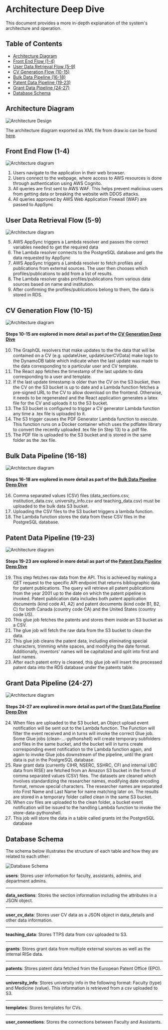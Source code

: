 # Architecture Deep Dive
This document provides a more in-depth explanation of the system's architecture and operation.


## Table of Contents
<!-- no toc -->
- [Architecture Diagram](#architecture-diagram)
- [Front End Flow (1-4)](#front-end-flow-1-4)
- [User Data Retrieval Flow (5-9)](#user-data-retrieval-flow-5-9)
- [CV Generation Flow (10-15)](#cv-generation-flow-10-15)
- [Bulk Data Pipeline (16-18)](#bulk-data-pipeline-16-18)
- [Patent Data Pipeline (19-23)](#patent-data-pipeline-19-23)
- [Grant Data Pipeline (24-27)](#grant-data-pipeline-24-27)
- [Database Schema](#database-schema)

## Architecture Diagram
![Architecture Design](../docs/architecture/FacultyCV_architecture.drawio.png)

The architecture diagram exported as XML file from draw.io can be found [here](../docs/architecture/FacultyCV_architecture.drawio.xml).


## Front End Flow (1-4)
![Architecture diagram](../docs/architecture/FacultyCVFrontEnd.drawio.png)

1. Users navigate to the application in their web browser.
2. Users connect to the webpage, where access to AWS resources is done through authentication using AWS Cognito.
3. All queries are first sent to AWS WAF. This helps prevent malicious users from getting data or breaking the website with DDOS attacks.
4. All queries approved by AWS Web Application Firewall (WAF) are passed to AppSync
  

## User Data Retrieval Flow (5-9)

![Architecture diagram](../docs/architecture/FacultyCVUserDataRetrieval.drawio.png)

5. AWS AppSync triggers a Lambda resolver and passes the correct variables needed to get the required data  
6. The Lambda resolver connects to the PostgreSQL database and gets the data requested by AppSync  
7. AWS AppSync triggers a Lambda resolver to fetch profiles and publications from external sources. The user then chooses which profiles/publications to add from a list of results.  
8. The Lambda resolver grabs profiles/publications from various data sources based on name and institution.  
9. After confirming the profiles/publications belong to them, the data is stored in RDS.  


## CV Generation Flow (10-15)
![Architecture diagram](../docs/architecture/FacultyCVCVGen.png)

#### Steps 10-15 are explored in more detail as part of the [CV Generation Deep Dive](/docs/CVGenerationDeepDive.md)

10. The GraphQL resolvers that make updates to the the data that will be contained on a CV (e.g. updateUser, updateUserCVData) make logs to the DynamoDB table which indicate when the last update was made to the data corresponding to a particular user and CV template.
11. The React app fetches the timestamp of the last update to data corresponding to a user and template.  
12. If the last update timestamp is older than the CV on the S3 bucket, then the CV on the S3 bucket is up to date and a Lambda function fetches a pre-signed URL to the CV to allow download on the frontend. Otherwise, it needs to be regenerated and the React application generates a latex file for the CV and uploads it to the S3 bucket.
13. The S3 bucket is configured to trigger a CV generator Lambda function any time a .tex file is uploaded to it.
14. The S3 trigger causes the PDF Generator Lambda function to execute. This function runs on a Docker container which uses the pdflatex library to convert the recently uploaded .tex file (in Step 13) to a .pdf file.
15. The PDF file is uploaded to the S3 bucket and is stored in the same folder as the .tex file.


## Bulk Data Pipeline (16-18)
![Architecture diagram](../docs/architecture/FacultyCVBulkData.drawio.png)

#### Steps 16-18 are explored in more detail as part of the [Bulk Data Pipeline Deep Dive](/docs/BulkDataPipelineDeepDive.md)

16. Comma separated values (CSV) files (data_sections.csv, institution_data.csv, university_info.csv and teaching_data.csv) must be uploaded to the bulk data S3 bucket.
17. Uploading the CSV files to the S3 bucket triggers a lambda function.
18. The Lambda function stores the data from these CSV files in the PostgreSQL database.

## Patent Data Pipeline (19-23)
![Architecture diagram](../docs/architecture/FacultyCVPatentData.drawio.png)

#### Steps 19-23 are explored in more detail as part of the [Patent Data Pipeline Deep Dive](/docs/PatentDataPipelineDeepDive.md)

19.  This step fetches raw data from the API. This is achieved by making a GET request to the specific API endpoint that returns bibliographic data for patent publications. The query will retrieve all patent publications from the year 2001 up to the date on which the patent pipeline is invoked. Patent publication data includes both patent application documents (kind code A1, A2) and patent documents (kind code B1, B2, C) for both Canada (country code CA) and the United States (country code US).
20. This glue job fetches the patents and stores them inside an S3 bucket as a CSV.
21. The glue job will fetch the raw data from the S3 bucket to clean the data.
22.  This glue job cleans the patent data, including eliminating special characters, trimming white spaces, and modifying the date format. Additionally, inventors' names will be capitalized and split into first and last names.
23. After each patent entry is cleaned, this glue job will insert the processed patent data into the RDS database under the patents table.

## Grant Data Pipeline (24-27)
![Architecture diagram](../docs/architecture/FacultyCVGrantData.drawio.png)

#### Steps 24-27 are explored in more detail as part of the [Grant Data Pipeline Deep Dive](/docs/GrantDataPipelineDeepDive.md)

24. When files are uploaded to the S3 bucket, an Object upload event notification will be sent out to the Lambda function. The Function will filter the event received and in turns will invoke the correct Glue job. Some Glue jobs (clean-...-pythonshell) will create temporary subfolders and files in the same bucket, and the bucket will in turns create corresponding event notification to the Lambda function again, and again to invoke Glue jobs downstream of the pipeline, until the grant data is put in the PostgreSQL database.
25. Raw grant data (currently CIHR, NSERC, SSHRC, CFI and internal UBC data from RISE) are fetched from an Amazon S3 bucket in the form of comma separated values (CSV) files. The datasets are cleaned which involves standardizing the researcher names, modifying date encoding format, remove special characters. The researcher names are separated into First Name and Last Name for name matching later on. The results are stored in a temporary folder called clean in the same S3 bucket.
26. When csv files are uploaded to the clean folder, a bucket event notification will be issued to the handling Lambda function to invoke the store-data-pythonshell. 
27. This job will store the data in a table called grants int the PostgreSQL database

## Database Schema
The schema below illustrates the structure of each table and how they are related to each other:

![Database Schema](../docs/images/Faculty_CV_RDS_DB_Schema.png)

**users**: Stores user information for faculty, assistants, admins, and department admins.
___
**data_sections**: Stores the section information including the attributes in a JSON object.
___
**user_cv_data**: Stores user CV data as a JSON object in data_details and other data information.
___
**teaching_data**: Stores TTPS data from csv uploaded to S3.
___
**grants**: Stores grant data from multiple external sources as well as the internal RISe data.
___
**patents**: Stores patent data fetched from the European Patent Office (EPO).
___
**university_info**: Stores university info in the following format: Faculty (type) and Medicine (value). This information is retrieved from a csv uploaded to S3.
___
**templates**: Stores templates for CVs.
___
**user_connections**: Stores the connections between Faculty and Assistants.
